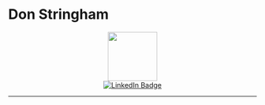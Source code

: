 # Don Stringham

<div id="header" align="center">
  <a href="https://github.com/dbs6713">
  <img src="https://media.giphy.com/media/du3J3cXyzhj75IOgvA/giphy.gif" width="100"/>
  </a>
</div>

<div id="badges" align="center">
  <a href="https://www.linkedin.com/in/don-stringham-21715b275/">
    <img src="https://img.shields.io/badge/LinkedIn-blue?style=for-the-badge&logo=linkedin&logoColor=white" alt="LinkedIn Badge"/>
  </a>
  <hr/>
<!--   <a href="https://donbstringham.com"> -->
<!--     <img src="https://img.shields.io/website?url=https%3A%2F%2Fdonbstringham.com&up_message=donbstringham.com&link=https%3A%2F%2Fdonbstringham.com" /> -->
<!--   </a> -->
<!-- </div> -->
<!-- <div id="profileview" align="center"> -->
<!--   <img src="https://komarev.com/ghpvc/?username=dbs6713&style=flat-square&color=blue" alt=""/> -->
<!-- </div> -->
